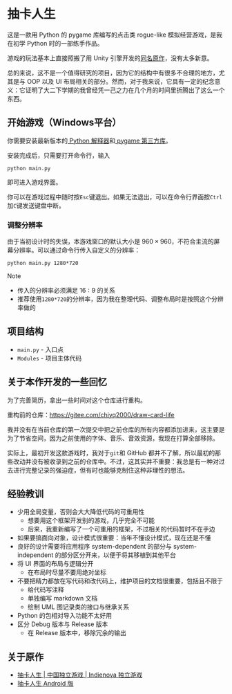 # 抽卡人生

这是一款用 Python 的 pygame 库编写的点击类 rogue-like 模拟经营游戏，是我在初学 Python 时的一部练手作品。

游戏的玩法基本上直接照搬了用 Unity 引擎开发的[同名原作](#关于原作)，没有太多新意。

总的来说，这不是一个值得研究的项目，因为它的结构中有很多不合理的地方，尤其是与 OOP 以及 UI 布局相关的部分。然而，对于我来说，它具有一定的纪念意义：它证明了大二下学期的我曾经凭一己之力在几个月的时间里折腾出了这么一个东西。

## 开始游戏（Windows平台）

你需要安装最新版本的[ Python 解释器](https://www.python.org/downloads/)和[ pygame 第三方库](https://www.pygame.org/wiki/GettingStarted#Pygame%20Installation)。

安装完成后，只需要打开命令行，输入
```
python main.py
```
即可进入游戏界面。

你可以在游戏过程中随时按`Esc`键退出。如果无法退出，可以在命令行界面按`Ctrl`加`C`键发送键盘中断。

### 调整分辨率

由于当初设计时的失误，本游戏窗口的默认大小是 $960 \times 960$，不符合主流的屏幕分辨率。可以通过命令行传入自定义的分辨率：
```
python main.py 1280*720
```

> [!NOTE]
> * 传入的分辨率必须满足 $16:9$ 的关系
> * 推荐使用`1280*720`的分辨率，因为我在整理代码、调整布局时是按照这个分辨率做的

## 项目结构

* `main.py` - 入口点
* `Modules` - 项目主体代码

## 关于本作开发的一些回忆

为了完善简历，拿出一些时间对这个仓库进行重构。

重构前的仓库：https://gitee.com/chiyq2000/draw-card-life

我并没有在当前仓库的第一次提交中把之前仓库的所有内容都添加进来，这主要是为了节省空间，因为之前使用的字体、音乐、音效资源，我现在打算全部移除。

实际上，最初开发这款游戏时，我对于`git`和 GitHub 都并不了解，所以最初的那些改动并没有被收录到之前的仓库中。不过，这其实并不重要：我总是有一种对过去进行完整记录的强迫症，但有时也能够克制住这种非理性的想法。

## 经验教训

* 少用全局变量，否则会大大降低代码的可重用性
  * 想要用这个框架开发别的游戏，几乎完全不可能
  * 后来，我重新编写了一个可重用的框架，不过相关的代码暂时不在手边
* 如果要搞面向对象，设计模式很重要：当年不懂设计模式，现在还是不懂
* 良好的设计需要将应用程序 system-dependent 的部分与 system-independent 的部分区分开来，以便于将其移植到其他平台
* 将 UI 界面的布局与逻辑分开
  * 在布局时尽量不要用绝对坐标
* 不要把精力都放在写代码和改代码上，维护项目的文档很重要，包括且不限于
  * 给代码写注释
  * 单独编写 markdown 文档
  * 绘制 UML 图记录类的接口与继承关系
* Python 的包相对导入功能不太好用
* 区分 Debug 版本与 Release 版本
  * 在 Release 版本中，移除冗余的输出

## 关于原作

* [抽卡人生 | 中国独立游戏 | Indienova 独立游戏](https://indienova.com/g/drawcardlife)
* [抽卡人生 Android 版](https://www.taptap.cn/app/35686)
